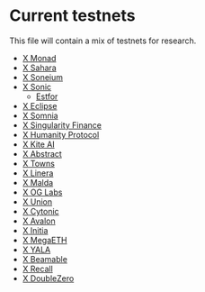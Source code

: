 # Current testnets

This file will contain a mix of testnets for research.

- [X Monad](https://x.com/monad_xyz)
- [X Sahara](https://x.com/SaharaLabsAI)
- [X Soneium](https://x.com/soneium)
- [X Sonic](https://x.com/SonicLabs)
    - [Estfor](https://estfor.com/)
- [X Eclipse](https://x.com/EclipseFND)
- [X Somnia](https://quest.somnia.network/)
- [X Singularity Finance](https://singularityfinance.ai/)
- [X Humanity Protocol](https://testnet.humanity.org/)
- [X Kite AI](https://testnet.gokite.ai/quests)
- [X Abstract](https://www.abs.xyz/)
- [X Towns](https://app.towns.com/)
- [X Linera]()
- [X Malda]()
- [X OG Labs]()
- [X Union](https://dashboard.union.build/)
- [X Cytonic](https://app.cytonic.com/)
- [X Avalon](https://quests.avalon.online/login)
- [X Initia](https://app.testnet.initia.xyz/)
- [X MegaETH](https://testnet.megaeth.com/)
- [X YALA](https://app-testnet-v3.yala.org/)
- [X Beamable](https://hub.beamable.network/)
- [X Recall]()
- [X DoubleZero]()

